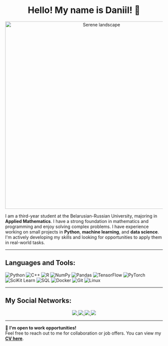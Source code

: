 <h1 align="center">Hello! My name is Daniil! 👋</h1>

<p align="center">
  <img src="https://downloader.disk.yandex.ru/preview/5d982bdafb009ecff06b7eafa49b70f6f285b3bf0940c817392b43cee2ca7c28/6711af30/0HfYYd8HGozVbsCXbOAFHWa9cq9wTMyYmCgNfyV-qCcp64bP7wqGWny13psssNdvoh-zL4dZZiMkmW1GIVfFbA%3D%3D?uid=0&filename=DALL%C2%B7E%202024-10-17%2023.40.10%20-%20A%20serene%20landscape%20with%20a%20waterfall%20flowing%20over%20rocky%20terrain%2C%20surrounded%20by%20tall%20evergreen%20trees.%20The%20scene%20is%20set%20during%20a%20dramatic%20sunset%20with%20vib.webp&disposition=inline&hash=&limit=0&content_type=image%2Fjpeg&owner_uid=0&tknv=v2&size=2048x2048" alt="Serene landscape" width="600"/>
</p>

I am a third-year student at the Belarusian-Russian University, majoring in **Applied Mathematics**. I have a strong foundation in mathematics and programming and enjoy solving complex problems. I have experience working on small projects in **Python**, **machine learning**, and **data science**. I'm actively developing my skills and looking for opportunities to apply them in real-world tasks.

---

## Languages and Tools:

![Python](https://img.shields.io/badge/-Python-3776AB?style=flat&logo=python&logoColor=white)
![C++](https://img.shields.io/badge/-C++-00599C?style=flat&logo=cplusplus&logoColor=white)
![R](https://img.shields.io/badge/-R-276DC3?style=flat&logo=r&logoColor=white)
![NumPy](https://img.shields.io/badge/-NumPy-013243?style=flat&logo=numpy&logoColor=white)
![Pandas](https://img.shields.io/badge/-Pandas-150458?style=flat&logo=pandas&logoColor=white)
![TensorFlow](https://img.shields.io/badge/-TensorFlow-FF6F00?style=flat&logo=tensorflow&logoColor=white)
![PyTorch](https://img.shields.io/badge/-PyTorch-EE4C2C?style=flat&logo=pytorch&logoColor=white)
![SciKit Learn](https://img.shields.io/badge/-Scikit_Learn-F7931E?style=flat&logo=scikit-learn&logoColor=white)
![SQL](https://img.shields.io/badge/-SQL-4479A1?style=flat&logo=postgresql&logoColor=white)
![Docker](https://img.shields.io/badge/-Docker-2496ED?style=flat&logo=docker&logoColor=white)
![Git](https://img.shields.io/badge/-Git-F05032?style=flat&logo=git&logoColor=white)
![Linux](https://img.shields.io/badge/-Linux-FCC624?style=flat&logo=linux&logoColor=black)

---

## My Social Networks:

<p align="center">
  <a href="https://t.me/daniilbadret">
    <img src="https://img.shields.io/badge/-Telegram-2CA5E0?style=for-the-badge&logo=telegram&logoColor=white" />
  </a>
  <a href="https://linkedin.com/in/daniilbadret">
    <img src="https://img.shields.io/badge/-LinkedIn-0077B5?style=for-the-badge&logo=linkedin&logoColor=white" />
  </a>
  <a href="https://www.kaggle.com/daniilolider">
    <img src="https://img.shields.io/badge/Kaggle-%2320BEFF?style=for-the-badge&logo=kaggle&logoColor=white" />
  </a>
  <a href="https://vk.com/daniilbadret">
    <img src="https://img.shields.io/badge/-VK-4C75A3?style=for-the-badge&logo=vk&logoColor=white" />
  </a>
</p>

---

💼 **I'm open to work opportunities!**  
Feel free to reach out to me for collaboration or job offers. You can view my **[CV here](https://disk.yandex.ru/i/hID9htUEDaPU4w)**.
